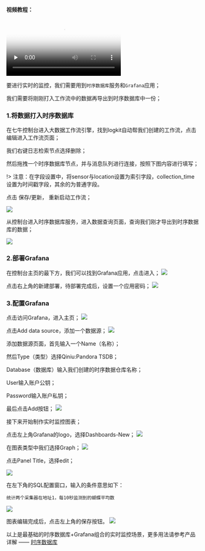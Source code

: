 **视频教程：**

<video id="video" controls="" preload="none" poster="http://onzeipdi1.bkt.clouddn.com/mp4-bg.png">
      <source id="mp4" src="http://docs.qiniucdn.com/monitor.mov" type="video/mp4"></video>

</br>

要进行实时的监控，我们需要用到`时序数据库`服务和`Grafana`应用；

我们需要将刚刚打入工作流中的数据再导出到时序数据库中一份；

### 1.将数据打入时序数据库

在七牛控制台进入大数据工作流引擎，找到logkit自动帮我们创建的工作流，点击编辑进入工作流页面；

我们右键日志检索节点选择删除；

然后拖拽一个时序数据库节点，并与消息队列进行连接，按照下图内容进行填写；

!> 注意：在字段设置中，将sensor与location设置为索引字段，collection_time设置为时间戳字段，其余的为普通字段。

点击 保存/更新，
重新启动工作流；

![](http://docs.qiniucdn.com/data_monitor1.png)

从控制台进入时序数据库服务，进入数据查询页面，查询我们刚才导出到时序数据库的数据；

![](http://docs.qiniucdn.com/data_monitor2.png)

### 2.部署Grafana

在控制台主页的最下方，我们可以找到Grafana应用，点击进入；
![](http://docs.qiniucdn.com/monitor3.png)

点击右上角的新建部署，待部署完成后，设置一个应用密码；
![](http://docs.qiniucdn.com/monitor4.png)

### 3.配置Grafana

点击访问Grafana，进入主页；
![](http://docs.qiniucdn.com/monitor5.png)

点击Add data source，添加一个数据源；
![](http://docs.qiniucdn.com/monitor6.png)

添加数据源页面，首先输入一个Name（名称）；

然后Type（类型）选择Qiniu:Pandora TSDB；

Database（数据库）输入我们创建的时序数据仓库名称；

User输入账户公钥；

Password输入账户私钥；

最后点击Add按钮；
![](http://docs.qiniucdn.com/monitor7.png)

接下来开始制作实时监控图表；

点击左上角Grafana的logo，选择Dashboards-New；
![](http://docs.qiniucdn.com/monitor8.png)

在图表类型中我们选择Graph；
![](http://docs.qiniucdn.com/monitor9.png)

点击Panel Title，选择edit；

![](http://docs.qiniucdn.com/data_monitor3.png)

在左下角的SQL配置窗口，输入的条件意思如下：

```
统计两个采集器在地址1，每10秒监测到的蝴蝶平均数
```

![](http://docs.qiniucdn.com/data_monitor4.png)

图表编辑完成后，点击左上角的保存按钮。
![](http://docs.qiniucdn.com/data_monitor5.png)

以上是最基础的时序数据库+Grafana组合的实时监控场景，更多用法请参考产品详解 —— [时序数据库](tsdb.md)